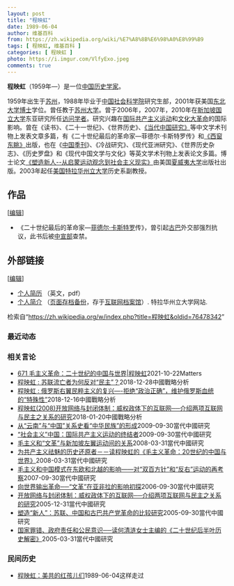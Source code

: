 ```yaml
---
layout: post
title: "程映虹"
date: 1989-06-04
author: 维基百科
from: https://zh.wikipedia.org/wiki/%E7%A8%8B%E6%98%A0%E8%99%B9
tags: [ 程映虹, 维基百科 ]
categories: [ 程映虹 ]
photo: https://i.imgur.com/VlfyExo.jpeg
comments: true
---
```

<div class="mw-content-ltr mw-parser-output" lang="zh" dir="ltr"><style data-mw-deduplicate="TemplateStyles:r83732972">.mw-parser-output .ambox{border:1px solid #a2a9b1;border-left:10px solid #36c;background-color:#fbfbfb;box-sizing:border-box}.mw-parser-output .ambox+link+.ambox,.mw-parser-output .ambox+link+style+.ambox,.mw-parser-output .ambox+link+link+.ambox,.mw-parser-output .ambox+.mw-empty-elt+link+.ambox,.mw-parser-output .ambox+.mw-empty-elt+link+style+.ambox,.mw-parser-output .ambox+.mw-empty-elt+link+link+.ambox{margin-top:-1px}html body.mediawiki .mw-parser-output .ambox.mbox-small-left{margin:4px 1em 4px 0;overflow:hidden;width:238px;border-collapse:collapse;font-size:88%;line-height:1.25em}.mw-parser-output .ambox-speedy{border-left:10px solid #b32424;background-color:#fee7e6}.mw-parser-output .ambox-delete{border-left:10px solid #b32424}.mw-parser-output .ambox-content{border-left:10px solid #f28500}.mw-parser-output .ambox-style{border-left:10px solid #fc3}.mw-parser-output .ambox-move{border-left:10px solid #9932cc}.mw-parser-output .ambox-protection{border-left:10px solid #a2a9b1}.mw-parser-output .ambox .mbox-text{border:none;padding:0.25em 0.5em;width:100%}.mw-parser-output .ambox .mbox-image{border:none;padding:2px 0 2px 0.5em;text-align:center}.mw-parser-output .ambox .mbox-imageright{border:none;padding:2px 0.5em 2px 0;text-align:center}.mw-parser-output .ambox .mbox-empty-cell{border:none;padding:0;width:1px}.mw-parser-output .ambox .mbox-image-div{width:52px}html.client-js body.skin-minerva .mw-parser-output .mbox-text-span{margin-left:23px!important}@media(min-width:720px){.mw-parser-output .ambox{margin:0 10%}}@media screen{html.skin-theme-clientpref-night .mw-parser-output .ambox{border-left-color:#36c!important}html.skin-theme-clientpref-night .mw-parser-output .ambox-speedy,html.skin-theme-clientpref-night .mw-parser-output .ambox-delete{border-left-color:#b32424!important}html.skin-theme-clientpref-night .mw-parser-output .ambox-speedy{background-color:#300!important}html.skin-theme-clientpref-night .mw-parser-output .ambox-content{border-left-color:#f28500!important}html.skin-theme-clientpref-night .mw-parser-output .ambox-style{border-left-color:#fc3!important}html.skin-theme-clientpref-night .mw-parser-output .ambox-move{border-left-color:#9932cc!important}html.skin-theme-clientpref-night .mw-parser-output .ambox-protection{border-left-color:#a2a9b1!important}}@media screen and (prefers-color-scheme:dark){html.skin-theme-clientpref-os .mw-parser-output .ambox{border-left-color:#36c!important}html.skin-theme-clientpref-os .mw-parser-output .ambox-speedy,html.skin-theme-clientpref-os .mw-parser-output .ambox-delete{border-left-color:#b32424!important}html.skin-theme-clientpref-os .mw-parser-output .ambox-speedy{background-color:#300!important}html.skin-theme-clientpref-os .mw-parser-output .ambox-content{border-left-color:#f28500!important}html.skin-theme-clientpref-os .mw-parser-output .ambox-style{border-left-color:#fc3!important}html.skin-theme-clientpref-os .mw-parser-output .ambox-move{border-left-color:#9932cc!important}html.skin-theme-clientpref-os .mw-parser-output .ambox-protection{border-left-color:#a2a9b1!important}}</style>
<p><b>程映虹</b>（1959年<span class="useeditintro" title="Template:BLP editintro">—</span>）是一位<a href="/wiki/%E4%B8%AD%E5%9B%BD" class="mw-redirect" title="中国">中国</a><a href="/wiki/%E5%8E%86%E5%8F%B2%E5%AD%A6%E5%AE%B6" title="历史学家">历史学家</a>。
</p>
<div class="mw-heading mw-heading2"></div>
<p>1959年出生于<a href="/wiki/%E8%8B%8F%E5%B7%9E" class="mw-redirect" title="苏州">苏州</a>，1988年毕业于<a href="/wiki/%E4%B8%AD%E5%9B%BD%E7%A4%BE%E4%BC%9A%E7%A7%91%E5%AD%A6%E9%99%A2" title="中国社会科学院">中国社会科学院</a>研究生部，2001年获美国<a href="/wiki/%E4%B8%9C%E5%8C%97%E5%A4%A7%E5%AD%A6_(%E7%BE%8E%E5%9B%BD)" title="东北大学 (美国)">东北大学</a><a href="/wiki/%E5%8D%9A%E5%A3%AB" title="博士">博士</a>学位。曾任教于<a href="/wiki/%E8%8B%8F%E5%B7%9E%E5%A4%A7%E5%AD%A6" title="苏州大学">苏州大学</a>。曾于2006年，2007年，2010年在<a href="/wiki/%E6%96%B0%E5%8A%A0%E5%9D%A1%E5%9B%BD%E7%AB%8B%E5%A4%A7%E5%AD%A6" title="新加坡国立大学">新加坡国立大学</a>东亚研究所任<a href="/wiki/%E8%AE%BF%E9%97%AE%E5%AD%A6%E8%80%85" class="mw-redirect" title="访问学者">访问学者</a>。研究兴趣在<a href="/wiki/%E5%9B%BD%E9%99%85%E5%85%B1%E4%BA%A7%E4%B8%BB%E4%B9%89%E8%BF%90%E5%8A%A8" class="mw-redirect" title="国际共产主义运动">国际共产主义运动</a>和<a href="/wiki/%E6%96%87%E5%8C%96%E5%A4%A7%E9%9D%A9%E5%91%BD" title="文化大革命">文化大革命</a>的国际影响。曾在《读书》、《二十一世纪》、《世界历史》、<a href="/w/index.php?title=%E3%80%8A%E5%BD%93%E4%BB%A3%E4%B8%AD%E5%9B%BD%E7%A0%94%E7%A9%B6%E3%80%8B&amp;action=edit&amp;redlink=1" class="new" title="《当代中国研究》（页面不存在）">《当代中国研究》</a>等中文学术刊物上发表文章多篇，有《二十世纪最后的革命家—菲德尔·卡斯特罗传》和<a href="/w/index.php?title=%E3%80%8A%E8%A5%BF%E7%AA%97%E4%B8%9C%E7%9C%BA%E3%80%8B&amp;action=edit&amp;redlink=1" class="new" title="《西窗东眺》（页面不存在）">《西窗东眺》</a>出版，也在《<a href="/wiki/%E4%B8%AD%E5%9B%BD%E5%AD%A3%E5%88%8A" title="中国季刊">中国季刊</a>》、《冷战研究》、《现代亚洲研究》、《世界历史杂志》、《历史罗盘》和《现代中国文学与文化》等英文学术刊物上发表论文多篇。博士论文<a href="/w/index.php?title=%E3%80%8A%E5%A1%91%E9%80%A0%E6%96%B0%E4%BA%BA--%E4%BB%8E%E5%90%AF%E8%92%99%E8%BF%90%E5%8A%A8%E8%A7%82%E5%BF%B5%E5%88%B0%E7%A4%BE%E4%BC%9A%E4%B8%BB%E4%B9%89%E7%8E%B0%E5%AE%9E%E3%80%8B&amp;action=edit&amp;redlink=1" class="new" title="《塑造新人--从启蒙运动观念到社会主义现实》（页面不存在）">《塑造新人--从启蒙运动观念到社会主义现实》</a>由美国<a href="/wiki/%E5%A4%8F%E5%A8%81%E5%A4%B7%E5%A4%A7%E5%AD%A6" title="夏威夷大学">夏威夷大学</a>出版社出版。2003年起任<a href="/wiki/%E7%BE%8E%E5%9B%BD" title="美国">美国</a><a href="/wiki/%E7%89%B9%E6%8B%89%E8%8F%AF%E5%B7%9E%E7%AB%8B%E5%A4%A7%E5%AD%B8" title="特拉華州立大學">特拉华州立大学</a>历史系副教授。
</p>
<div class="mw-heading mw-heading2"><h2 id="作品"><span id=".E4.BD.9C.E5.93.81"></span>作品</h2><span class="mw-editsection"><span class="mw-editsection-bracket">[</span><a href="/w/index.php?title=%E7%A8%8B%E6%98%A0%E8%99%B9&amp;action=edit&amp;section=2" title="编辑章节：作品"><span>编辑</span></a><span class="mw-editsection-bracket">]</span></span></div>
<ul><li>《二十世纪最后的革命家—<a href="/wiki/%E8%8F%B2%E5%BE%B7%E5%B0%94%C2%B7%E5%8D%A1%E6%96%AF%E7%89%B9%E7%BD%97" title="菲德尔·卡斯特罗">菲德尔·卡斯特罗</a>传》，曾引起<a href="/wiki/%E5%8F%A4%E5%B7%B4" title="古巴">古巴</a>外交部强烈抗议，此书后被<a href="/wiki/%E4%B8%AD%E5%85%B1%E4%B8%AD%E5%A4%AE%E5%AE%A3%E4%BC%A0%E9%83%A8" class="mw-redirect" title="中共中央宣传部">中宣部</a>查禁。</li></ul>
<div class="mw-heading mw-heading2"><h2 id="外部链接"><span id=".E5.A4.96.E9.83.A8.E9.93.BE.E6.8E.A5"></span>外部链接</h2><span class="mw-editsection"><span class="mw-editsection-bracket">[</span><a href="/w/index.php?title=%E7%A8%8B%E6%98%A0%E8%99%B9&amp;action=edit&amp;section=3" title="编辑章节：外部链接"><span>编辑</span></a><span class="mw-editsection-bracket">]</span></span></div>
<ul><li><a rel="nofollow" class="external text" href="https://web.archive.org/web/20060916031954/https://www.desu.edu/research/faculty/docs/ycheng.pdf">个人简历</a> （英文，pdf）</li>
<li><a rel="nofollow" class="external text" href="https://chess.desu.edu/about/faculty-profiles/yinghong-cheng-phd">个人简介</a> （<a rel="nofollow" class="external text" href="//web.archive.org/web/20181231194028/https://chess.desu.edu/about/faculty-profiles/yinghong-cheng-phd">页面存档备份</a>，存于<a href="/wiki/%E4%BA%92%E8%81%94%E7%BD%91%E6%A1%A3%E6%A1%88%E9%A6%86" title="互联网档案馆">互联网档案馆</a>）. 特拉华州立大学网站.</li></ul>

<!-- 
NewPP limit report
Parsed by mw‐web.codfw.main‐78b4448fc5‐hdn4p
Cached time: 20240828014229
Cache expiry: 2592000
Reduced expiry: false
Complications: []
CPU time usage: 0.218 seconds
Real time usage: 0.303 seconds
Preprocessor visited node count: 1183/1000000
Post‐expand include size: 12174/2097152 bytes
Template argument size: 448/2097152 bytes
Highest expansion depth: 13/100
Expensive parser function count: 17/500
Unstrip recursion depth: 0/20
Unstrip post‐expand size: 3393/5000000 bytes
Lua time usage: 0.077/10.000 seconds
Lua memory usage: 1991210/52428800 bytes
Number of Wikibase entities loaded: 1/400
-->
<!--
Transclusion expansion time report (%,ms,calls,template)
100.00%  245.767      1 -total
 47.93%  117.808      1 Template:Blpunsourced
 40.18%   98.747      1 Template:Normdaten
 37.91%   93.170      1 Template:Ambox
 10.56%   25.947      1 Template:Bd
  6.03%   14.819      2 Template:BD/isYear
  5.56%   13.669      1 Template:Main_other
  4.83%   11.863      1 Template:IfPNS
  2.18%    5.358      2 Template:Date.isMD
  1.10%    2.696      1 Template:Yesno-no
-->

<!-- Saved in parser cache with key zhwiki:pcache:idhash:364278-0!canonical!zh and timestamp 20240828014229 and revision id 76478342. Rendering was triggered because: page-view
 -->
</div><!--esi <esi:include src="/esitest-fa8a495983347898/content" /> --><noscript><img src="https://login.wikimedia.org/wiki/Special:CentralAutoLogin/start?type=1x1" alt="" width="1" height="1" style="border: none; position: absolute;"></noscript>
<div class="printfooter" data-nosnippet="">检索自“<a dir="ltr" href="https://zh.wikipedia.org/w/index.php?title=程映虹&amp;oldid=76478342">https://zh.wikipedia.org/w/index.php?title=程映虹&amp;oldid=76478342</a>”</div><div id="recent-news"><h3>最近动态</h3><ul></ul></div><div id="open-opinion"><h3>相关言论</h3><ul><li><a href="https://nodebe4.github.io/opinion/2021-10-22/671-%E6%AF%9B%E4%B8%BB%E4%B9%89%E9%9D%A9%E5%91%BD-%E4%BA%8C%E5%8D%81%E4%B8%96%E7%BA%AA%E7%9A%84%E4%B8%AD%E5%9B%BD%E4%B8%8E%E4%B8%96%E7%95%8C-%E7%A8%8B%E6%98%A0%E8%99%B9/" title="野兽爱智慧">671 毛主义革命：二十世纪的中国与世界|程映虹</a><time>2021-10-22</time><a class="tag">Matters</a></li>
<li><a href="https://nodebe4.github.io/opinion/2018-12-28/%E7%A8%8B%E6%98%A0%E8%99%B9-%E8%8B%8F%E8%81%94%E6%B5%81%E4%BA%A1%E8%80%85%E4%B8%BA%E4%BD%95%E5%8F%8D%E5%AF%B9-%E6%B0%91%E4%B8%BB/" title="程映虹">程映虹 : 苏联流亡者为何反对“民主”？</a><time>2018-12-28</time><a class="tag">中國戰略分析</a></li>
<li><a href="https://nodebe4.github.io/opinion/2018-12-16/%E7%A8%8B%E6%98%A0%E8%99%B9-%E4%BF%84%E7%BD%97%E6%96%AF%E5%8F%B3%E7%BF%BC%E6%B0%91%E7%B2%B9%E4%B8%BB%E4%B9%89%E7%9A%84%E5%A4%8D%E5%85%B4-%E6%8B%92%E7%BB%9D-%E6%94%BF%E6%B2%BB%E6%AD%A3%E7%A1%AE-%E7%BB%B4%E6%8A%A4%E4%BF%84%E7%BD%97%E6%96%AF%E8%A1%80%E7%BB%9F%E7%9A%84-%E7%89%B9%E6%AE%8A%E6%80%A7/" title="程映虹">程映虹 : 俄罗斯右翼民粹主义的复兴—-拒绝“政治正确”，维护俄罗斯血统的“特殊性”</a><time>2018-12-16</time><a class="tag">中國戰略分析</a></li>
<li><a href="https://nodebe4.github.io/opinion/2018-01-20/%E7%A8%8B%E6%98%A0%E8%99%B9(2008)%E5%BC%80%E6%94%BE%E7%BD%91%E7%BB%9C%E4%B8%8E%E5%B0%81%E9%97%AD%E4%BD%93%E5%88%B6-%E5%A8%81%E6%9D%83%E6%94%BF%E4%BD%93%E4%B8%8B%E7%9A%84%E4%BA%92%E8%81%94%E7%BD%91-%E4%BB%8B%E7%BB%8D%E4%B8%A4%E9%A1%B9%E4%BA%92%E8%81%94%E7%BD%91%E4%B8%8E%E6%B0%91%E4%B8%BB%E4%B9%8B%E5%85%B3%E7%B3%BB%E7%9A%84%E7%A0%94%E7%A9%B6/" title="">程映虹(2008)开放网络与封闭体制：威权政体下的互联网──介绍两项互联网与民主之关系的研究</a><time>2018-01-20</time><a class="tag">中國戰略分析</a></li>
<li><a href="https://nodebe4.github.io/opinion/2009-09-30/%E4%BB%8E-%E4%BA%91%E5%8D%97-%E4%B8%8E-%E4%B8%AD%E5%9B%BD-%E5%85%B3%E7%B3%BB%E5%8F%B2%E7%9C%8B-%E4%B8%AD%E5%8D%8E%E6%B0%91%E6%97%8F-%E7%9A%84%E5%BD%A2%E6%88%90/" title="程映虹">从“云南”与“中国”关系史看“中华民族”的形成</a><time>2009-09-30</time><a class="tag">當代中國研究</a></li>
<li><a href="https://nodebe4.github.io/opinion/2009-09-30/%E7%A4%BE%E4%BC%9A%E4%B8%BB%E4%B9%89-%E4%B8%AD%E5%9B%BD-%E5%9B%BD%E9%99%85%E5%85%B1%E4%BA%A7%E4%B8%BB%E4%B9%89%E8%BF%90%E5%8A%A8%E7%9A%84%E7%BB%88%E7%BB%93%E8%80%85/" title="程映虹">“社会主义”中国：国际共产主义运动的终结者</a><time>2009-09-30</time><a class="tag">當代中國研究</a></li>
<li><a href="https://nodebe4.github.io/opinion/2008-03-31/%E6%AF%9B%E4%B8%BB%E4%B9%89%E5%92%8C-%E6%96%87%E9%9D%A9-%E4%B8%8E%E6%96%B0%E5%8A%A0%E5%9D%A1%E5%B7%A6%E7%BF%BC%E8%BF%90%E5%8A%A8%E9%97%B4%E7%9A%84%E5%85%B3%E7%B3%BB/" title="程映虹">毛主义和“文革”与新加坡左翼运动间的关系</a><time>2008-03-31</time><a class="tag">當代中國研究</a></li>
<li><a href="https://nodebe4.github.io/opinion/2008-03-31/%E4%B8%BA%E5%85%B1%E4%BA%A7%E4%B8%BB%E4%B9%89%E7%A5%9B%E9%AD%85%E7%9A%84%E5%8E%86%E5%8F%B2%E8%BF%98%E5%8E%9F%E8%80%85-%E8%AF%BB%E7%A8%8B%E6%98%A0%E8%99%B9%E7%9A%84-%E6%AF%9B%E4%B8%BB%E4%B9%89%E9%9D%A9%E5%91%BD-20%E4%B8%96%E7%BA%AA%E7%9A%84%E4%B8%AD%E5%9B%BD%E4%B8%8E%E4%B8%96%E7%95%8C/" title="何清涟">为共产主义祛魅的历史还原者－－读程映虹的《毛主义革命：20世纪的中国与世界》</a><time>2008-03-31</time><a class="tag">當代中國研究</a></li>
<li><a href="https://nodebe4.github.io/opinion/2007-09-30/%E6%AF%9B%E4%B8%BB%E4%B9%89%E5%92%8C%E4%B8%AD%E5%9B%BD%E6%A8%A1%E5%BC%8F%E5%9C%A8%E4%B8%9C%E6%AC%A7%E5%92%8C%E5%8C%97%E8%B6%8A%E7%9A%84%E5%BD%B1%E5%93%8D-%E5%AF%B9-%E5%8F%8C%E7%99%BE%E6%96%B9%E9%92%88-%E5%92%8C-%E5%8F%8D%E5%8F%B3-%E8%BF%90%E5%8A%A8%E7%9A%84%E5%86%8D%E8%80%83%E5%AF%9F/" title="程映虹">毛主义和中国模式在东欧和北越的影响――对“双百方针”和“反右”运动的再考察</a><time>2007-09-30</time><a class="tag">當代中國研究</a></li>
<li><a href="https://nodebe4.github.io/opinion/2006-09-30/%E5%90%91%E4%B8%96%E7%95%8C%E8%BE%93%E5%87%BA%E9%9D%A9%E5%91%BD-%E6%96%87%E9%9D%A9-%E5%9C%A8%E4%BA%9A%E9%9D%9E%E6%8B%89%E7%9A%84%E5%BD%B1%E5%93%8D%E5%88%9D%E6%8E%A2/" title="程映虹">向世界输出革命──“文革”在亚非拉的影响初探</a><time>2006-09-30</time><a class="tag">當代中國研究</a></li>
<li><a href="https://nodebe4.github.io/opinion/2005-12-31/%E5%BC%80%E6%94%BE%E7%BD%91%E7%BB%9C%E4%B8%8E%E5%B0%81%E9%97%AD%E4%BD%93%E5%88%B6-%E5%A8%81%E6%9D%83%E6%94%BF%E4%BD%93%E4%B8%8B%E7%9A%84%E4%BA%92%E8%81%94%E7%BD%91-%E4%BB%8B%E7%BB%8D%E4%B8%A4%E9%A1%B9%E4%BA%92%E8%81%94%E7%BD%91%E4%B8%8E%E6%B0%91%E4%B8%BB%E4%B9%8B%E5%85%B3%E7%B3%BB%E7%9A%84%E7%A0%94%E7%A9%B6/" title="程映虹">开放网络与封闭体制：威权政体下的互联网──介绍两项互联网与民主之关系的研究</a><time>2005-12-31</time><a class="tag">當代中國研究</a></li>
<li><a href="https://nodebe4.github.io/opinion/2005-09-30/%E5%A1%91%E9%80%A0-%E6%96%B0%E4%BA%BA-%E8%8B%8F%E8%81%94-%E4%B8%AD%E5%9B%BD%E5%92%8C%E5%8F%A4%E5%B7%B4%E5%85%B1%E4%BA%A7%E5%85%9A%E9%9D%A9%E5%91%BD%E7%9A%84%E6%AF%94%E8%BE%83%E7%A0%94%E7%A9%B6/" title="程映虹">塑造“新人”：苏联、中国和古巴共产党革命的比较研究</a><time>2005-09-30</time><a class="tag">當代中國研究</a></li>
<li><a href="https://nodebe4.github.io/opinion/2005-03-31/%E5%9B%BD%E5%AE%B6%E7%BD%AA%E9%94%99-%E6%94%BF%E5%BA%9C%E8%B4%A3%E4%BB%BB%E5%92%8C%E5%85%AC%E6%B0%91%E6%84%8F%E8%AF%86-%E8%AF%BB%E4%BD%95%E6%B8%85%E6%B6%9F%E5%A5%B3%E5%A3%AB%E4%B8%BB%E7%BC%96%E7%9A%84-%E4%BA%8C%E5%8D%81%E4%B8%96%E7%BA%AA%E5%90%8E%E5%8D%8A%E5%8F%B6%E5%8E%86%E5%8F%B2%E8%A7%A3%E5%AF%86/" title="程映虹">国家罪错、政府责任和公民意识──读何清涟女士主编的《二十世纪后半叶历史解密》</a><time>2005-03-31</time><a class="tag">當代中國研究</a></li>
</ul></div><div id="mjls-record"><h3>民间历史</h3><ul><li><a href="https://nodebe4.github.io/mjlsh/1989-06-04/%E7%A8%8B%E6%98%A0%E8%99%B9-%E7%BE%8E%E5%85%B1%E7%9A%84%E7%BA%A2%E5%AD%A9%E5%84%BF%E4%BB%AC/" title="程映虹">程映虹：美共的红孩儿们</a><time>1989-06-04</time><a class="tag">这样走过</a></li>
</ul></div>